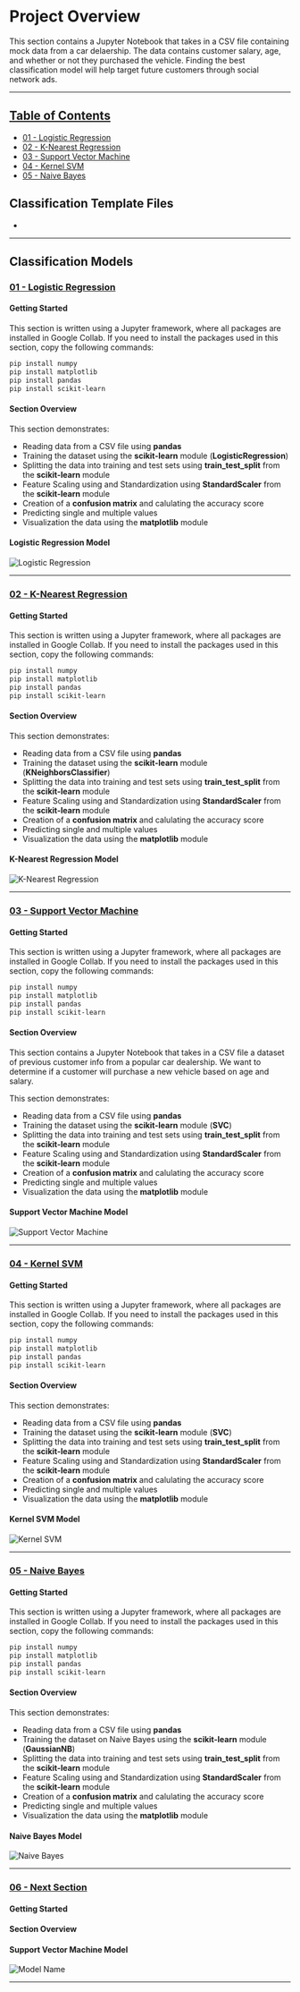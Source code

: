 # **Project Overview** ##
This section contains a Jupyter Notebook that takes in a CSV file containing mock data from a car delaership. The data contains customer salary, age, and whether or not they purchased the vehicle. Finding the best classification model will help target future customers through social network ads. 

---
## [Table of Contents](#Classification-Models)
- [01 - Logistic Regression](#01---Logistic-Regression)
- [02 - K-Nearest Regression](#02---K-Nearest-Regression)
- [03 - Support Vector Machine](#03---Support-Vector-Machine)
- [04 - Kernel SVM](#04---Kernel-SVM)
- [05 - Naive Bayes](#05---Naive-Bayes)

## Classification Template Files 
- 

---
## **Classification Models**
### **[01 - Logistic Regression](https://github.com/jerrvonewing/machine-learning-a-to-z/blob/main/classification/01-logistic-regression/logistic_regression.ipynb)**
#### **Getting Started** 
This section is written using a Jupyter framework, where all packages are installed in  Google Collab. If you need to install the packages used in this section, copy the following commands:

```powershell
pip install numpy
pip install matplotlib
pip install pandas
pip install scikit-learn
```   
#### **Section Overview**
This section demonstrates:

- Reading data from a CSV file using **pandas**
- Training the dataset using the **scikit-learn** module (**LogisticRegression**)
- Splitting the data into training and test sets using **train_test_split** from the **scikit-learn** module
- Feature Scaling using and Standardization using **StandardScaler** from the **scikit-learn** module
- Creation of a **confusion matrix** and calulating the accuracy score
- Predicting single and multiple values
- Visualization the data using the **matplotlib** module

#### **Logistic Regression Model**
![Logistic Regression](/classification/01-logistic-regression/logistic_regression.png)

---
### **[02 - K-Nearest Regression](https://github.com/jerrvonewing/machine-learning-a-to-z/blob/main/classification/02-k-nearest/k_nearest_regression.ipynb)**


#### **Getting Started**   
This section is written using a Jupyter framework, where all packages are installed in  Google Collab. If you need to install the packages used in this section, copy the following commands:

```powershell
pip install numpy
pip install matplotlib
pip install pandas
pip install scikit-learn
```   
#### **Section Overview**
This section demonstrates:

- Reading data from a CSV file using **pandas**
- Training the dataset using the **scikit-learn** module (**KNeighborsClassifier**)
- Splitting the data into training and test sets using **train_test_split** from the **scikit-learn** module
- Feature Scaling using and Standardization using **StandardScaler** from the **scikit-learn** module
- Creation of a **confusion matrix** and calulating the accuracy score
- Predicting single and multiple values
- Visualization the data using the **matplotlib** module

#### **K-Nearest Regression Model**
![K-Nearest Regression](/classification/02-k-nearest/k_nearest_regression.png)

---


### **[03 - Support Vector Machine](https://github.com/jerrvonewing/machine-learning-a-to-z/blob/main/classification/03-support-vector-machine/support_vector_machine.ipynb)**
#### **Getting Started**   
This section is written using a Jupyter framework, where all packages are installed in  Google Collab. If you need to install the packages used in this section, copy the following commands:

```powershell
pip install numpy
pip install matplotlib
pip install pandas
pip install scikit-learn
```   
#### **Section Overview**
This section contains a Jupyter Notebook that takes in a CSV file a dataset of previous customer info from a popular car dealership. We want to determine if a customer will purchase a new vehicle based on age and salary.

This section demonstrates:

- Reading data from a CSV file using **pandas**
- Training the dataset using the **scikit-learn** module (**SVC**)
- Splitting the data into training and test sets using **train_test_split** from the **scikit-learn** module
- Feature Scaling using and Standardization using **StandardScaler** from the **scikit-learn** module
- Creation of a **confusion matrix** and calulating the accuracy score
- Predicting single and multiple values
- Visualization the data using the **matplotlib** module

#### **Support Vector Machine Model**
![Support Vector Machine](/classification/03-support-vector-machine/support_vector_machine.png)

---

### **[04 - Kernel SVM](https://github.com/jerrvonewing/machine-learning-a-to-z/blob/main/classification/04-kernel-svm/kernel_svm.ipynb)**

#### **Getting Started** 
This section is written using a Jupyter framework, where all packages are installed in  Google Collab. If you need to install the packages used in this section, copy the following commands:

```powershell
pip install numpy
pip install matplotlib
pip install pandas
pip install scikit-learn
```   
#### **Section Overview**
This section demonstrates:

- Reading data from a CSV file using **pandas**
- Training the dataset using the **scikit-learn** module (**SVC**)
- Splitting the data into training and test sets using **train_test_split** from the **scikit-learn** module
- Feature Scaling using and Standardization using **StandardScaler** from the **scikit-learn** module
- Creation of a **confusion matrix** and calulating the accuracy score
- Predicting single and multiple values
- Visualization the data using the **matplotlib** module

#### **Kernel SVM Model**
![Kernel SVM](/classification/04-kernel-svm/kernel_svm.png)

---


### **[05 - Naive Bayes](https://github.com/jerrvonewing/machine-learning-a-to-z/blob/main/classification/04-naive-bayes/naive_bayes.ipynb)**

#### **Getting Started** 
This section is written using a Jupyter framework, where all packages are installed in  Google Collab. If you need to install the packages used in this section, copy the following commands:

```powershell
pip install numpy
pip install matplotlib
pip install pandas
pip install scikit-learn
``` 

#### **Section Overview**
This section demonstrates:

- Reading data from a CSV file using **pandas**
- Training the dataset on Naive Bayes using the **scikit-learn** module (**GaussianNB**)
- Splitting the data into training and test sets using **train_test_split** from the **scikit-learn** module
- Feature Scaling using and Standardization using **StandardScaler** from the **scikit-learn** module
- Creation of a **confusion matrix** and calulating the accuracy score
- Predicting single and multiple values
- Visualization the data using the **matplotlib** module

#### **Naive Bayes Model**
![Naive Bayes](/classification/05-naive-bayes/naive_bayes.png)

---

### **[06 - Next Section]()**
#### **Getting Started** 
#### **Section Overview**
#### **Support Vector Machine Model**
![Model Name]()

---

